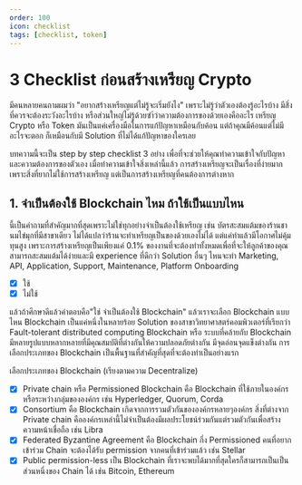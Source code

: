 ```yaml
---
order: 100
icon: checklist
tags: [checklist, token]
---
```

# 3 Checklist ก่อนสร้างเหรียญ Crypto
มีคนหลายคนถามผมว่า "อยากสร้างเหรียญแต่ไม่รู้จะเริ่มยังไง" เพราะไม่รู้ว่าตัวเองต้องรู้อะไรบ้าง มีสิ่งที่ควรจะต้องระวังอะไรบ้าง หรือส่วนใหญ่ไม่รู้ด้วยซำ้ว่าความต้องการของด้วยเองคืออะไร เหรียญ Crypto หรือ Token มันเป็นแค่เครื่องมือในการแก้ปัญหาเหมือนกับค้อน แต่ถ้าคุณมีค้อนแต่ไม่มีอะไรจะตอก ก็เหมือนกับมี Solution ที่ไม่ได้แก้ปัญหาของใครเลย

บทความนี้จะเป็น step by step checklist 3 อย่าง เพื่อที่จะช่วยให้คุณทำความเข้าใจกับปัญหาและความต้องการของตัวเอง เมื่อทำความเข้าใจสิ่งเหล่านี้แล้ว การสร้างเหรียญจะเป็นเรื่องที่ง่ายมากเพราะสิ่งที่ยากไม่ใช้การสร้างเหรียญ แต่เป็นการสร้างเหรียญที่คนต้องการต่างหาก

## 1. จำเป็นต้องใช้ Blockchain ไหม ถ้าใช้เป็นแบบไหน
นี้เป็นคำถามที่สำคัญมากที่สุดเพราะไม่ใช่ทุกอย่างจำเป็นต้องใช้เหรียญ เช่น บัตรสะสมแต้มของร้านชานมไข่มุกที่มีสาขาเดียว ไม่ได้แปลว่าร้านจะทำเหรียญเป็นของด้วยเองไม่ได้ แต่แค่ทำแล้วมีโอกาศไม่คุ้มทุนสูง เพราะการสร้างเหรียญเป็นเพียงแค่ 0.1% ของงานที่จะต้องทำทั้งหมดเพื่อที่จะให้ลูกค้าของคุณสามารถสะสมแต้มได้ง่ายและมี experience ที่ดีกว่า Solution อื่นๆ ไหนจะทำ Marketing, API, Application, Support, Maintenance, Platform Onboarding

- [x] ใช้
- [x] ไม่ใช้

แล้วถ้าศึกษาดีแล้วคำตอบคือ"ใช่ จำเป็นต้องใช้ Blockchain" แล้วเราจะเลือก Blockchain แบบไหน
Blockchain เป็นแค่หนึ่งในหลายร้อย Solution ของสาขาวิทยาศาสตร์คอมพิวเตอร์ที่เรียกว่า Fault-tolerant distributed computing
Blockchain หรือ ระบบที่คล้ายกับ Blockchain มีหลายรูปแบบหลากหลายที่มีคุณสมบัติที่ต่างกันให้ความปลอดภัยต่างกัน มีจุดอ่อนจุดแข็งต่างกัน การเลือกประเภทของ Blockchain เป็นพื้นฐานที่สำคัญที่สุดที่จะต้องทำเป็นอย่างแรก

เลือกประเภทของ Blockchain (เรียงตามความ Decentralize)
- [x] Private chain หรือ Permissioned Blockchain คือ Blockchain ที่ใช้ภายในองค์กรหรือระหว่างกลุ่มขององค์กร เช่น Hyperledger, Quorum, Corda
- [x] Consortium คือ Blockchain เกิดจากการรวมตัวกันขององค์กรหลายๆองค์กร สิ่งที่ต่างจาก Private chain คือองค์กรเหล่านี้ไม่จำเป็นต้องมีผลประโยชน์ร่วมกันแต่รวมตัวกันเพื่อสร้างความหน้าเชื่อถือ เช่น Libra
- [x] Federated Byzantine Agreement คือ Blockchain กึ่ง Permissioned คนที่อยากเข้าร่วม Chain จะต้องได้รับ permission จากคนที่เข้าร่วมแล้ว เช่น Stellar
- [x] Public permission-less  เป็น Blockchain ที่เราจะพบได้มากที่สุดใครก็สามารถเป็นเป็นส่วนหนึ่งของ Chain ได้ เช่น Bitcoin, Ethereum
